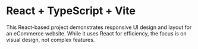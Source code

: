 # React + TypeScript + Vite
This React-based project demonstrates responsive UI design and layout for an eCommerce website. While it uses React for efficiency, the focus is on visual design, not complex features.


